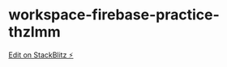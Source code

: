 # workspace-firebase-practice-thzlmm

[Edit on StackBlitz ⚡️](https://stackblitz.com/edit/workspace-firebase-practice-thzlmm)